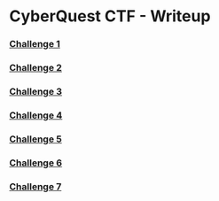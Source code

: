 # CyberQuest CTF - Writeup


### [Challenge 1](Challenge1/README.md) <br/>
### [Challenge 2](Challenge2/README.md) <br/>
### [Challenge 3](Challenge3/README.md) <br/>
### [Challenge 4](Challenge4/README.md) <br/>
### [Challenge 5](Challenge5/README.md) <br/>
### [Challenge 6](Challenge6/README.md) <br/>
### [Challenge 7](Challenge7/README.md)